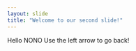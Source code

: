 ```yaml
---
layout: slide
title: "Welcome to our second slide!"
---
```

Hello NONO
Use the left arrow to go back!
